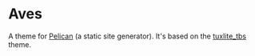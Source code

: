 # Aves 

A theme for [Pelican](https://github.com/getpelican/pelican) (a static site generator).
It's based on the [tuxlite_tbs](https://github.com/getpelican/pelican-themes/tree/master/tuxlite_tbs) theme.
